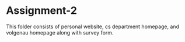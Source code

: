 # Assignment-2

This folder consists of personal website, cs department homepage, and volgenau homepage along with survey form.